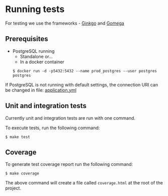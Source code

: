 # Running tests

For testing we use the frameworks - [Ginkgo](https://onsi.github.io/ginkgo/) and [Gomega](https://onsi.github.io/gomega/)

## Prerequisites

* PostgreSQL running
    - Standalone or...
    - In a docker container
    ```console
    $ docker run -d -p5432:5432 --name prod_postgres --user postgres postgres
    ```

If PostgreSQL is not running with default settings, the connection URI can be changed in file: [application.yml](https://github.com/Peripli/service-manager/blob/master/test/common/application.yml#L9)

## Unit and integration tests

Currently unit and integration tests are run with one command.

To execute tests, run the following command:
```console
$ make test
```

## Coverage

To generate test coverage report run the following command:
```console
$ make coverage
```

The above command will create a file called `coverage.html` at the root of the project.
